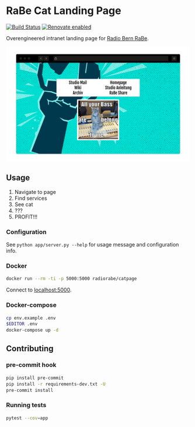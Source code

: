 # RaBe Cat Landing Page

[![Build Status](https://travis-ci.com/radiorabe/cat-page.svg?branch=master)](https://travis-ci.com/radiorabe/cat-page) [![Renovate enabled](https://img.shields.io/badge/renovate-enabled-brightgreen.svg)](https://renovatebot.com/)

Overengineered intranet landing page for [Radio Bern RaBe](https://www.rabe.ch).

![Screenshot of page.](docs/screenshot.png)

## Usage

1. Navigate to page
2. Find services
3. See cat
4. ???
5. PROFIT!!!

### Configuration

See `python app/server.py --help` for usage message and configuration info.

### Docker

```bash
docker run --rm -ti -p 5000:5000 radiorabe/catpage
```

Connect to [localhost:5000](http://localhost:5000).

### Docker-compose

```bash
cp env.example .env
$EDITOR .env
docker-compose up -d
```

## Contributing

### pre-commit hook

```bash
pip install pre-commit
pip install -r requirements-dev.txt -U
pre-commit install
```

### Running tests

```bash
pytest --cov=app
```
